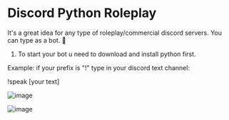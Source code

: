 # Discord Python Roleplay
It's a great idea for any type of roleplay/commercial discord servers. You can type as a bot. 👾

1. To start your bot u need to download and install python first.

Example: if your prefix is "!" type in your discord text channel:

!speak [your text]

![image](https://github.com/DaKU720/discord-bot/assets/69478926/0725aef8-6aa6-46a8-aee2-564f836dddae)

![image](https://github.com/DaKU720/discord-bot/assets/69478926/f95d83f5-b360-4861-b888-8b80906406fa)


